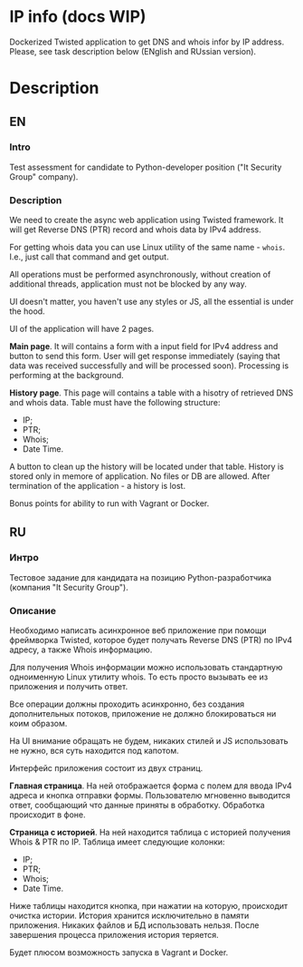 # IP info (docs WIP)

Dockerized Twisted application to get DNS and whois infor by IP address. Please, see task description below (ENglish
and RUssian version).

# Description

## EN

### Intro

Test assessment for candidate to Python-developer position ("It Security Group" company).

### Description

We need to create the async web application using Twisted framework. It will get Reverse DNS (PTR) record and whois data
by IPv4 address.

For getting whois data you can use Linux utility of the same name - `whois`. I.e., just call that command and get output.

All operations must be performed asynchronously, without creation of additional threads, application must not be blocked
by any way.

UI doesn't matter, you haven't use any styles or JS, all the essential is under the hood.

UI of the application will have 2 pages.

**Main page**. It will contains a form with a input field for IPv4 address and button to send this form. User will get
response immediately (saying that data was received successfully and will be processed soon). Processing is performing
at the background.

**History page**. This page will contains a table with a hisotry of retrieved DNS and whois data. Table must have the
following structure:

* IP;
* PTR;
* Whois;
* Date Time.

A button to clean up the history will be located under that table. History is stored only in memore of application. No
files or DB are allowed. After termination of the application - a history is lost.

Bonus points for ability to run with Vagrant or Docker.

## RU

### Интро

Тестовое задание для кандидата на позицию Python-разработчика (компания "It Security Group").

### Описание

Необходимо написать асинхронное веб приложение при помощи фреймворка Twisted, которое будет получать Reverse DNS (PTR) 
по IPv4 адресу, а также Whois информацию.

Для получения Whois информации можно использовать стандартную одноименную Linux утилиту whois. То есть просто вызывать 
ее из приложения и получить ответ.

Все операции должны проходить асинхронно, без создания дополнительных потоков, приложение не должно блокироваться ни 
коим образом.

На UI внимание обращать не будем, никаких стилей и JS использовать не нужно, вся суть находится под капотом.

Интерфейс приложения состоит из двух страниц.

**Главная страница**. На ней отображается форма с полем для ввода IPv4 адреса и кнопка отправки формы. Пользователю 
мгновенно выводится ответ, сообщающий что данные приняты в обработку. Обработка происходит в фоне.

**Страница с историей**. На ней находится таблица с историей получения Whois & PTR по IP. Таблица имеет следующие
колонки:

* IP;
* PTR;
* Whois;
* Date Time.

Ниже таблицы находится кнопка, при нажатии на которую, происходит очистка истории. История хранится исключительно в
памяти приложения. Никаких файлов и БД использовать нельзя. После завершения процесса приложения история теряется.

Будет плюсом возможность запуска в Vagrant и Docker.
